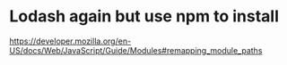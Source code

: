 # Lodash again but use npm to install

https://developer.mozilla.org/en-US/docs/Web/JavaScript/Guide/Modules#remapping_module_paths
